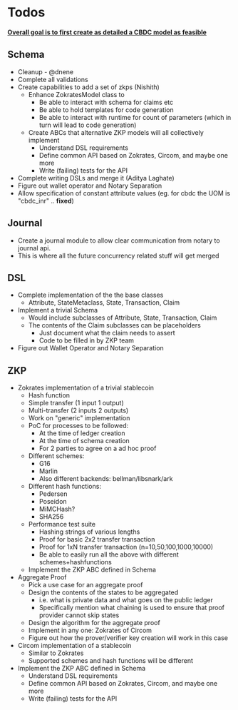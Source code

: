 # Todos

**<u>Overall goal is to first create as detailed a CBDC model as feasible</u>**

## Schema

* Cleanup - @dnene
* Complete all validations 
* Create capabilities to add a set of zkps (Nishith)
  * Enhance ZokratesModel class to 
    * Be able to interact with schema for claims etc
    * Be able to hold templates for code generation
    * Be able to interact with runtime for count of parameters (which in turn will lead to code generation)
  * Create ABCs that alternative ZKP models will all collectively implement
    * Understand DSL requirements
    * Define common API based on Zokrates, Circom, and maybe one more
    * Write (failing) tests for the API
* Complete writing DSLs and merge it (Aditya Laghate)
* Figure out wallet operator and Notary Separation
* Allow specification of constant attribute values (eg. for cbdc the UOM is "cbdc_inr" .. **fixed**)



## Journal

* Create a journal module to allow clear communication from notary to journal api.
* This is where all the future concurrency related stuff will get merged

## DSL

* Complete implementation of the the base classes
  * Attribute, StateMetaclass, State, Transaction, Claim
* Implement a trivial Schema
  * Would include subclasses of Attribute, State, Transaction, Claim
  * The contents of the Claim subclasses can be placeholders
    * Just document what the claim needs to assert
    * Code to be filled in by ZKP team
* Figure out Wallet Operator and Notary Separation

## ZKP

* Zokrates implementation of a trivial stablecoin
  * Hash function
  * Simple transfer (1 input 1 output)
  * Multi-transfer (2 inputs 2 outputs)
  * Work on "generic" implementation
  * PoC for processes to be followed:
    * At the time of ledger creation
    * At the time of schema creation
    * For 2 parties to agree on a ad hoc proof
  * Different schemes:
    * G16
    * Marlin
    * Also different backends: bellman/libsnark/ark
  * Different hash functions:
    * Pedersen
    * Poseidon
    * MiMCHash?
    * SHA256
  * Performance test suite
    * Hashing strings of various lengths
    * Proof for basic 2x2 transfer transaction
    * Proof for 1xN transfer transaction (n=10,50,100,1000,10000)
    * Be able to easily run all the above with different schemes+hashfunctions
  * Implement the ZKP ABC defined in Schema
* Aggregate Proof
  * Pick a use case for an aggregate proof
  * Design the contents of the states to be aggregated
    * i.e. what is private data and what goes on the public ledger
    * Specifically mention what chaining is used to ensure that
      proof provider cannot skip states
  * Design the algorithm for the aggregate proof
  * Implement in any one: Zokrates of Circom
  * Figure out how the prover/verifier key creation will work in this case
* Circom implementation of a stablecoin
  * Similar to Zokrates
  * Supported schemes and hash functions will be different
* Implement the ZKP ABC defined in Schema
  * Understand DSL requirements
  * Define common API based on Zokrates, Circom, and maybe one more
  * Write (failing) tests for the API
